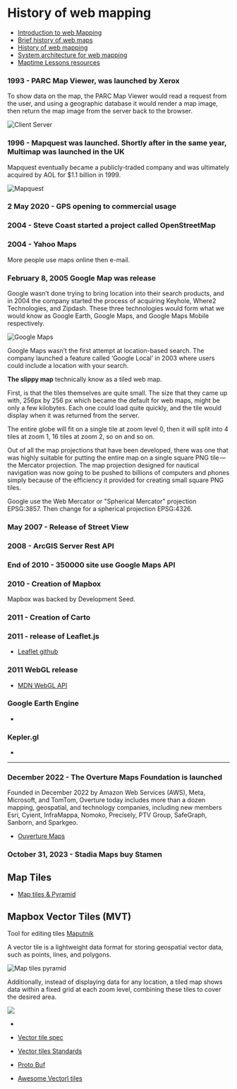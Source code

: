 # History of web mapping

- [Introduction to web Mapping](https://geobgu.xyz/web-mapping-2018/)
- [Brief history of web maps](https://forrest.nyc/a-brief-history-of-web-maps/)
- [History of web mapping](https://www.slideshare.net/slideshow/history-of-web-mapping/7283501#1)
- [System architecture for web mapping](https://www.e-education.psu.edu/geog585/node/684)
- [Maptime Lessons resources](https://maptime.io/lessons-resources/)

### 1993 - PARC Map Viewer, was launched by Xerox

To show data on the map, the PARC Map Viewer would read a request from the user, and using a geographic database it would render a map image, then return the map image from the server back to the browser.

![Client Server](https://cdn-images-1.medium.com/v2/resize:fit:800/1*nu9XxoN93uELnaXmUbtP9g.png)

### 1996 - Mapquest was launched. Shortly after in the same year, Multimap was launched in the UK

Mapquest eventually became a publicly-traded company and was ultimately acquired by AOL for $1.1 billion in 1999.

![Mapquest](https://cdn-images-1.medium.com/max/800/1*sJcSVdcy0lmMpS5p3foM6g.png)

### 2 May 2020 - GPS opening to commercial usage

### 2004 - Steve Coast started a project called OpenStreetMap

### 2004 - Yahoo Maps

More people use maps online then e-mail.

### February 8, 2005 Google Map was release

Google wasn’t done trying to bring location into their search products, and in 2004 the company started the process of acquiring Keyhole, Where2 Technologies, and Zipdash. These three technologies would form what we would know as Google Earth, Google Maps, and Google Maps Mobile respectively.

![Google Maps](https://cdn-images-1.medium.com/max/800/1*S_hR-vovVTks857rw3fZDw.png)

Google Maps wasn’t the first attempt at location-based search. The company launched a feature called ‘Google Local’ in 2003 where users could include a location with your search.

**The slippy map** technically know as a tiled web map.

First, is that the tiles themselves are quite small. The size that they came up with, 256px by 256 px which became the default for web maps, might be only a few kilobytes. Each one could load quite quickly, and the tile would display when it was returned from the server.

The entire globe will fit on a single tile at zoom level 0, then it will split into 4 tiles at zoom 1, 16 tiles at zoom 2, so on and so on.

Out of all the map projections that have been developed, there was one that was highly suitable for putting the entire map on a single square PNG tile — the Mercator projection. The map projection designed for nautical navigation was now going to be pushed to billions of computers and phones simply because of the efficiency it provided for creating small square PNG tiles.

Google use the Web Mercator or "Spherical Mercator" projection EPSG:3857.
Then change for a spherical projection EPSG:4326.

### May 2007 - Release of Street View

### 2008 - ArcGIS Server Rest API

### End of 2010 - 350000 site use Google Maps API

### 2010 - Creation of Mapbox

Mapbox was backed by Development Seed.

### 2011 - Creation of Carto

### 2011 - release of Leaflet.js

- [Leaflet github](https://github.com/Leaflet/Leaflet)

### 2011 WebGL release

- [MDN WebGL API](https://developer.mozilla.org/en-US/docs/Web/API/WebGL_API)

### Google Earth Engine

- [](https://earthengine.google.com/platform/)

### Kepler.gl

- [](https://kepler.gl/)

---

### December 2022 - The Overture Maps Foundation is launched

Founded in December 2022 by Amazon Web Services (AWS), Meta, Microsoft, and TomTom, Overture today includes more than a dozen mapping, geospatial, and technology companies, including new members Esri, Cyient, InfraMappa, Nomoko, Precisely, PTV Group, SafeGraph, Sanborn, and Sparkgeo.

- [Ouverture Maps](https://overturemaps.org/)

### October 31, 2023 - Stadia Maps buy Stamen

## Map Tiles

- [Map tiles & Pyramid](https://www.youtube.com/watch?v=_do0Mc5uYzs)

## Mapbox Vector Tiles (MVT)

Tool for editing tiles [Maputnik](https://maplibre.org/maputnik/?layer=1928875599%7E0#1.34/0/0)

A vector tile is a lightweight data format for storing geospatial vector data, such as points, lines, and polygons.

![Map tiles pyramid](https://miro.medium.com/v2/resize:fit:640/format:webp/1*Shdpi_nEOY28mdRiGLYruQ.png)

Additionally, instead of displaying data for any location, a tiled map shows data within a fixed grid at each zoom level, combining these tiles to cover the desired area.

![](https://miro.medium.com/v2/resize:fit:720/format:webp/1*e32-9rYf8UPdX_vKtlUNtg.png)

- [](https://medium.com/@lawsontaylor/diy-vector-tile-server-with-postgis-and-fastapi-b8514c95267c)

- [Vector tile spec](https://github.com/mapbox/vector-tile-spec)
- [Vector tiles Standards](https://docs.mapbox.com/data/tilesets/guides/vector-tiles-standards/)
- [Proto Buf](https://protobuf.dev/)

- [Awesome Vectorl tiles](https://github.com/mapbox/awesome-vector-tiles)

